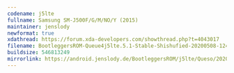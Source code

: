 ```yaml
---
codename: j5lte
fullname: Samsung SM-J500F/G/M/NO/Y (2015)
maintainer: jenslody
newformat: true
xdathread: https://forum.xda-developers.com/showthread.php?t=4043017
filename: BootleggersROM-Queue4j5lte.5.1-Stable-Shishufied-20200508-124225.zip
buildsize: 546813249
mirrorlink: https://android.jenslody.de/BootleggersROM/j5lte/Queso/20200508-124225/
---
```


